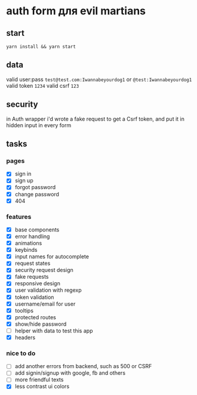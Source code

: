 # auth form для evil martians

## start
`
yarn install && yarn start
`

## data
valid user:pass `test@test.com:Iwannabeyourdog1` or `@test:Iwannabeyourdog1` 
valid token `1234`
valid csrf `123`

## security
in Auth wrapper i'd wrote a fake request to get a Csrf token, and put it in hidden input in every form

## tasks
### pages
* [x] sign in 
* [x] sign up 
* [x] forgot password 
* [x] change password 
* [x] 404 
### features
* [x] base components 
* [x] error handling 
* [x] animations 
* [x] keybinds 
* [x] input names for autocomplete 
* [x] request states
* [x] security request design
* [x] fake requests 
* [x] responsive design 
* [x] user validation with regexp 
* [x] token validation 
* [x] username/email for user 
* [x] tooltips 
* [x] protected routes
* [x] show/hide password
* [ ] helper with data to test this app
* [x] headers
### nice to do
* [ ] add another errors from backend, such as 500 or CSRF
* [ ] add signin/signup with google, fb and others
* [ ] more friendful texts
* [x] less contrast ui colors
